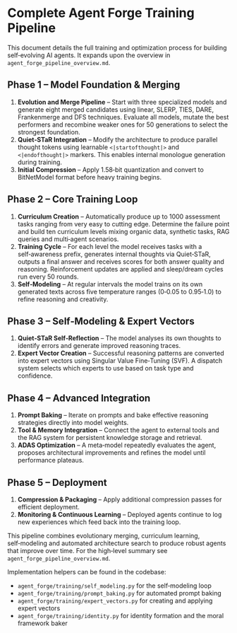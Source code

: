 # Complete Agent Forge Training Pipeline

This document details the full training and optimization process for building self‑evolving AI agents. It expands upon the overview in `agent_forge_pipeline_overview.md`.

## Phase 1 – Model Foundation & Merging
1. **Evolution and Merge Pipeline** – Start with three specialized models and generate eight merged candidates using linear, SLERP, TIES, DARE, Frankenmerge and DFS techniques. Evaluate all models, mutate the best performers and recombine weaker ones for 50 generations to select the strongest foundation.
2. **Quiet‑STaR Integration** – Modify the architecture to produce parallel thought tokens using learnable `<|startofthought|>` and `<|endofthought|>` markers. This enables internal monologue generation during training.
3. **Initial Compression** – Apply 1.58‑bit quantization and convert to BitNetModel format before heavy training begins.

## Phase 2 – Core Training Loop
1. **Curriculum Creation** – Automatically produce up to 1000 assessment tasks ranging from very easy to cutting edge. Determine the failure point and build ten curriculum levels mixing organic data, synthetic tasks, RAG queries and multi‑agent scenarios.
2. **Training Cycle** – For each level the model receives tasks with a self‑awareness prefix, generates internal thoughts via Quiet‑STaR, outputs a final answer and receives scores for both answer quality and reasoning. Reinforcement updates are applied and sleep/dream cycles run every 50 rounds.
3. **Self‑Modeling** – At regular intervals the model trains on its own generated texts across five temperature ranges (0‑0.05 to 0.95‑1.0) to refine reasoning and creativity.

## Phase 3 – Self‑Modeling & Expert Vectors
1. **Quiet‑STaR Self‑Reflection** – The model analyses its own thoughts to identify errors and generate improved reasoning traces.
2. **Expert Vector Creation** – Successful reasoning patterns are converted into expert vectors using Singular Value Fine‑Tuning (SVF). A dispatch system selects which experts to use based on task type and confidence.

## Phase 4 – Advanced Integration
1. **Prompt Baking** – Iterate on prompts and bake effective reasoning strategies directly into model weights.
2. **Tool & Memory Integration** – Connect the agent to external tools and the RAG system for persistent knowledge storage and retrieval.
3. **ADAS Optimization** – A meta‑model repeatedly evaluates the agent, proposes architectural improvements and refines the model until performance plateaus.

## Phase 5 – Deployment
1. **Compression & Packaging** – Apply additional compression passes for efficient deployment.
2. **Monitoring & Continuous Learning** – Deployed agents continue to log new experiences which feed back into the training loop.

This pipeline combines evolutionary merging, curriculum learning, self‑modeling and automated architecture search to produce robust agents that improve over time. For the high‑level summary see `agent_forge_pipeline_overview.md`.

Implementation helpers can be found in the codebase:
- `agent_forge/training/self_modeling.py` for the self‑modeling loop
- `agent_forge/training/prompt_baking.py` for automated prompt baking
- `agent_forge/training/expert_vectors.py` for creating and applying expert vectors
- `agent_forge/training/identity.py` for identity formation and the moral framework baker
